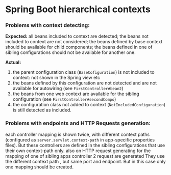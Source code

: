 # Spring Boot hierarchical contexts

### Problems with context detecting:

**Expected:**
all beans included to context are detected;
the beans not included to context are not considered;
the beans defined by base context should be available for child components;
the beans defined in one of sibling configurations should not be available for another one.

**Actual:**

1) the parent configuration class (`BaseCofiguration`) is not included to context: not shown in the Spring view etc
2) the beans defined by this configuration are not detected and are not available for autowiring (see `FirstController#bean2`)
3) the beans from one web context are available for the sibling configuration (see `FirstController#secondCompo`)
4) the configuration class not added to context (`NotIncludedConfiguration`) is still detected as included.


### Problems with endpoints and HTTP Requests generation:

each controller mapping is shown twice, with different context paths (configured as `server.servlet.context-path` in app-specific properties files).
But these controllers are defined in the sibling configurations that use their own context-path only.
also on HTTP request generating for the mapping of one of sibling apps controller 2 request are generated
They use the different context path , but same port and endpoint.
But in this case only one mapping should be created.